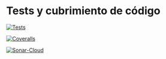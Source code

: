 # Tests y cubrimiento de código

[![Tests](https://github.com/ULL-ESIT-INF-DSI-2021/ull-esit-inf-dsi-20-21-prct10-async-sockets-alu0101203003/actions/workflows/tests.yml/badge.svg)](https://github.com/ULL-ESIT-INF-DSI-2021/ull-esit-inf-dsi-20-21-prct10-async-sockets-alu0101203003/actions/workflows/tests.yml)

[![Coveralls](https://github.com/ULL-ESIT-INF-DSI-2021/ull-esit-inf-dsi-20-21-prct10-async-sockets-alu0101203003/actions/workflows/coveralls.yml/badge.svg)](https://github.com/ULL-ESIT-INF-DSI-2021/ull-esit-inf-dsi-20-21-prct10-async-sockets-alu0101203003/actions/workflows/coveralls.yml)

[![Sonar-Cloud](https://github.com/ULL-ESIT-INF-DSI-2021/ull-esit-inf-dsi-20-21-prct10-async-sockets-alu0101203003/actions/workflows/sonarcloud.yml/badge.svg)](https://github.com/ULL-ESIT-INF-DSI-2021/ull-esit-inf-dsi-20-21-prct10-async-sockets-alu0101203003/actions/workflows/sonarcloud.yml)
